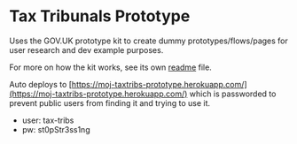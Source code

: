 # Tax Tribunals Prototype

Uses the GOV.UK prototype kit to create dummy prototypes/flows/pages for user research and dev example purposes.

For more on how the kit works, see its own [readme](govuk_prototype_kit_README.md) file.

Auto deploys to [https://moj-taxtribs-prototype.herokuapp.com/](https://moj-taxtribs-prototype.herokuapp.com/) which is passworded to prevent public users from finding it and trying to use it.

* user: tax-tribs
* pw: st0pStr3ss1ng
